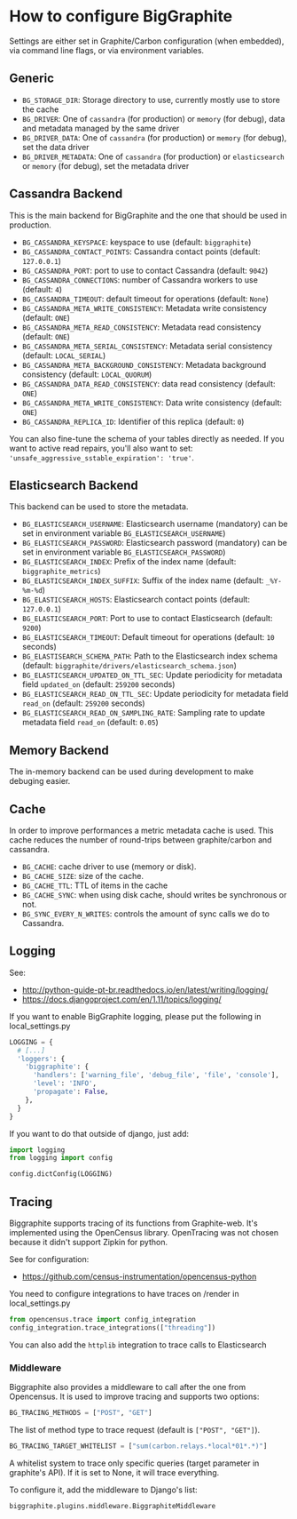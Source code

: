 # How to configure BigGraphite

Settings are either set in Graphite/Carbon configuration (when embedded), via command line flags, or via environment variables.

## Generic

- ```BG_STORAGE_DIR```: Storage directory to use, currently mostly use to store the cache
- ```BG_DRIVER```: One of ```cassandra``` (for production) or ```memory``` (for debug), data and metadata managed by the same driver
- ```BG_DRIVER_DATA```: One of ```cassandra``` (for production) or ```memory``` (for debug), set the data driver
- ```BG_DRIVER_METADATA```: One of ```cassandra``` (for production) or ```elasticsearch``` or ```memory``` (for debug), set the metadata driver

## Cassandra Backend

This is the main backend for BigGraphite and the one that should be used in production.

- ```BG_CASSANDRA_KEYSPACE```: keyspace to use (default: ```biggraphite```)
- ```BG_CASSANDRA_CONTACT_POINTS```: Cassandra contact points (default: ```127.0.0.1```)
- ```BG_CASSANDRA_PORT```: port to use to contact Cassandra (default: ```9042```)
- ```BG_CASSANDRA_CONNECTIONS```: number of Cassandra workers to use (default: ```4```)
- ```BG_CASSANDRA_TIMEOUT```: default timeout for operations (default: ```None```)
- ```BG_CASSANDRA_META_WRITE_CONSISTENCY```: Metadata write consistency (default: ```ONE```)
- ```BG_CASSANDRA_META_READ_CONSISTENCY```: Metadata read consistency (default: ```ONE```)
- ```BG_CASSANDRA_META_SERIAL_CONSISTENCY```: Metadata serial consistency (default: ```LOCAL_SERIAL```)
- ```BG_CASSANDRA_META_BACKGROUND_CONSISTENCY```: Metadata background consistency (default: ```LOCAL_QUORUM```)
- ```BG_CASSANDRA_DATA_READ_CONSISTENCY```: data read consistency (default: ```ONE```)
- ```BG_CASSANDRA_META_WRITE_CONSISTENCY```: Data write consistency (default: ```ONE```)
- ```BG_CASSANDRA_REPLICA_ID```: Identifier of this replica (default: ```0```)

You can also fine-tune the schema of your tables directly as needed. If you
want to active read repairs, you'll also want to set:
`'unsafe_aggressive_sstable_expiration': 'true'`.

## Elasticsearch Backend

This backend can be used to store the metadata.

- ```BG_ELASTICSEARCH_USERNAME```: Elasticsearch username (mandatory) can be set in environment variable ```BG_ELASTICSEARCH_USERNAME```)
- ```BG_ELASTICSEARCH_PASSWORD```: Elasticsearch password (mandatory) can be set in environment variable ```BG_ELASTICSEARCH_PASSWORD```)
- ```BG_ELASTICSEARCH_INDEX```: Prefix of the index name (default: ```biggraphite_metrics```)
- ```BG_ELASTICSEARCH_INDEX_SUFFIX```: Suffix of the index name (default: ```_%Y-%m-%d```)
- ```BG_ELASTICSEARCH_HOSTS```: Elasticsearch contact points (default: ```127.0.0.1```)
- ```BG_ELASTICSEARCH_PORT```: Port to use to contact Elasticsearch (default: ```9200```)
- ```BG_ELASTICSEARCH_TIMEOUT```: Default timeout for operations (default: ```10``` seconds)
- ```BG_ELASTISEARCH_SCHEMA_PATH```: Path to the Elasticsearch index schema (default: ```biggraphite/drivers/elasticsearch_schema.json```)
- ```BG_ELASTICSEARCH_UPDATED_ON_TTL_SEC```: Update periodicity for metadata field ```updated_on```  (default: ```259200``` seconds)
- ```BG_ELASTICSEARCH_READ_ON_TTL_SEC```: Update periodicity for metadata field ```read_on``` (default: ```259200``` seconds)
- ```BG_ELASTICSEARCH_READ_ON_SAMPLING_RATE```: Sampling rate to update metadata field ```read_on``` (default: ```0.05```)

## Memory Backend

The in-memory backend can be used during development to make debuging easier.

## Cache

In order to improve performances a metric metadata cache is used. This cache
reduces the number of round-trips between graphite/carbon and cassandra.

- ```BG_CACHE```: cache driver to use (memory or disk).
- ```BG_CACHE_SIZE```: size of the cache.
- ```BG_CACHE_TTL```: TTL of items in the cache
- ```BG_CACHE_SYNC```: when using disk cache, should writes be synchronous or not.
- ```BG_SYNC_EVERY_N_WRITES```: controls the amount of sync calls we do to Cassandra.

## Logging

See:
* http://python-guide-pt-br.readthedocs.io/en/latest/writing/logging/
* https://docs.djangoproject.com/en/1.11/topics/logging/

If you want to enable BigGraphite logging, please put the following in local_settings.py

```python
LOGGING = {
  # [...]
  'loggers': {
    'biggraphite': {
      'handlers': ['warning_file', 'debug_file', 'file', 'console'],
      'level': 'INFO',
      'propagate': False,
    },
  }
}
```

If you want to do that outside of django, just add:
```python
import logging
from logging import config

config.dictConfig(LOGGING)
```

## Tracing

Biggraphite supports tracing of its functions from Graphite-web. It's implemented
using the OpenCensus library. OpenTracing was not chosen because it didn't support
Zipkin for python.

See for configuration:
* https://github.com/census-instrumentation/opencensus-python


You need to configure integrations to have traces on /render in local_settings.py
```python
from opencensus.trace import config_integration
config_integration.trace_integrations(["threading"])
```
You can also add the `httplib` integration to trace calls to Elasticsearch

### Middleware

Biggraphite also provides a middleware to call after the one from Opencensus.
It is used to improve tracing and supports two options:

```python
BG_TRACING_METHODS = ["POST", "GET"]
```
The list of method type to trace request (default is `["POST", "GET"]`).

```python
BG_TRACING_TARGET_WHITELIST = ["sum(carbon.relays.*local*01*.*)"]
```
A whitelist system to trace only specific queries (target parameter in graphite's API).
If it is set to None, it will trace everything.

To configure it, add the middleware to Django's list:
```
biggraphite.plugins.middleware.BiggraphiteMiddleware
```

